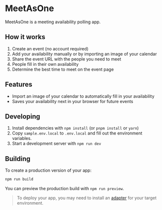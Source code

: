 # MeetAsOne

MeetAsOne is a meeting availability polling app.

## How it works

1. Create an event (no account required)
2. Add your availability manually or by importing an image of your calendar
3. Share the event URL with the people you need to meet 
4. People fill in their own availability
5. Determine the best time to meet on the event page

## Features

* Import an image of your calendar to automatically fill in your availability
* Saves your availability next in your browser for future events

## Developing

1. Install dependencies with `npm install` (or `pnpm install` or `yarn`)
2. Copy `sample.env.local` to `.env.local` and fill out the environment variables.
3. Start a development server with `npm run dev`

## Building

To create a production version of your app:

```bash
npm run build
```

You can preview the production build with `npm run preview`.

> To deploy your app, you may need to install an [adapter](https://kit.svelte.dev/docs/adapters) for your target environment.
